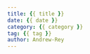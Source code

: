 ```yaml
---
title: {{ title }}
date: {{ date }}
category: {{ category }}
tag: {{ tag }}
author: Andrew-Rey
---
```

